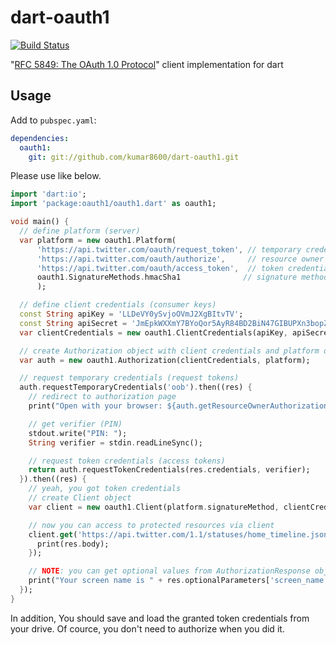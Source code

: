 dart-oauth1
===========

[![Build Status](https://travis-ci.org/kumar8600/dart-oauth1.svg?branch=master)](https://travis-ci.org/kumar8600/dart-oauth1)

"[RFC 5849: The OAuth 1.0 Protocol][rfc5849]" client implementation for dart

Usage
-----

Add to `pubspec.yaml`:

```yaml
dependencies:
  oauth1:
    git: git://github.com/kumar8600/dart-oauth1.git
```

Please use like below.

```dart
import 'dart:io';
import 'package:oauth1/oauth1.dart' as oauth1;

void main() {
  // define platform (server)
  var platform = new oauth1.Platform(
      'https://api.twitter.com/oauth/request_token', // temporary credentials request
      'https://api.twitter.com/oauth/authorize',     // resource owner authorization
      'https://api.twitter.com/oauth/access_token',  // token credentials request
      oauth1.SignatureMethods.hmacSha1              // signature method
      );

  // define client credentials (consumer keys)
  const String apiKey = 'LLDeVY0ySvjoOVmJ2XgBItvTV';
  const String apiSecret = 'JmEpkWXXmY7BYoQor5AyR84BD2BiN47GIBUPXn3bopZqodJ0MV';
  var clientCredentials = new oauth1.ClientCredentials(apiKey, apiSecret);

  // create Authorization object with client credentials and platform definition
  var auth = new oauth1.Authorization(clientCredentials, platform);

  // request temporary credentials (request tokens)
  auth.requestTemporaryCredentials('oob').then((res) {
    // redirect to authorization page
    print("Open with your browser: ${auth.getResourceOwnerAuthorizationURI(res.credentials.token)}");

    // get verifier (PIN)
    stdout.write("PIN: ");
    String verifier = stdin.readLineSync();

    // request token credentials (access tokens)
    return auth.requestTokenCredentials(res.credentials, verifier);
  }).then((res) {
    // yeah, you got token credentials
    // create Client object
    var client = new oauth1.Client(platform.signatureMethod, clientCredentials, res.credentials);

    // now you can access to protected resources via client
    client.get('https://api.twitter.com/1.1/statuses/home_timeline.json?count=1').then((res) {
      print(res.body);
    });

    // NOTE: you can get optional values from AuthorizationResponse object
    print("Your screen name is " + res.optionalParameters['screen_name']);
  });
}

```

In addition, You should save and load the granted token credentials from your drive. Of cource, you don't need to authorize when you did it.

[rfc5849]: http://tools.ietf.org/html/rfc5849
